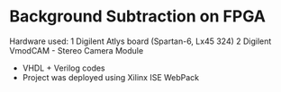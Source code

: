 Background Subtraction on FPGA
==============================

Hardware used:
1 Digilent Atlys board (Spartan-6, Lx45 324)
2 Digilent VmodCAM - Stereo Camera Module

* VHDL + Verilog codes
* Project was deployed using Xilinx ISE WebPack
